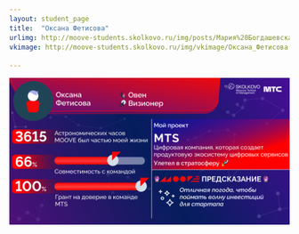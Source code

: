 ```yaml
---
layout: student_page
title:  "Оксана Фетисова"
urlimg: http://moove-students.skolkovo.ru/img/posts/Мария%20Богдашевская.png
vkimage: http://moove-students.skolkovo.ru/img/vkimage/Оксана_Фетисова.png

---
```

<img class="img-fluid" src="/img/posts/Оксана Фетисова.png" alt="moove-2">
